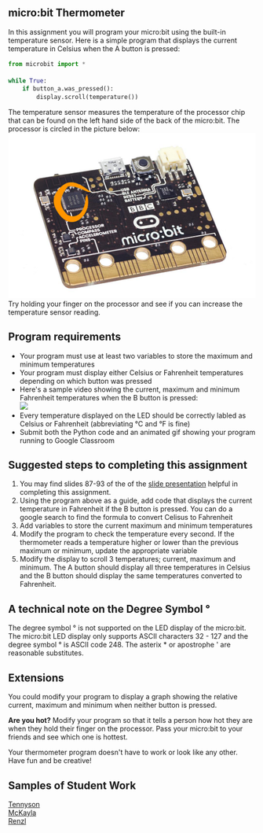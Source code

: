 micro:bit Thermometer
--------------------
In this assignment you will program your micro:bit using the built-in temperature sensor. Here is a simple program that displays the current temperature in Celsius when the A button is pressed:
```python
from microbit import *

while True:
    if button_a.was_pressed():
        display.scroll(temperature())
```
The temperature sensor measures the temperature of the processor chip that can be found on the left hand side of the back of the micro:bit. The processor is circled in the picture below:      
![](thermometer2.png)   
Try holding your finger on the processor and see if you can increase the temperature sensor reading.

Program requirements
-----------------
* Your program must use at least two variables to store the maximum and minimum temperatures
* Your program must display either Celsius or Fahrenheit temperatures depending on which button was pressed
* Here's a sample video showing the current, maximum and minimum Fahrenheit temperatures when the B button is pressed:   
![](fahrenheit.gif)   
* Every temperature displayed on the LED should be correctly labled as Celsius or Fahrenheit (abbreviating °C and °F is fine)
* Submit both the Python code and an animated gif showing your program running to Google Classroom

Suggested steps to completing this assignment
----------
1. You may find slides 87-93 of the of the [slide presentation](https://docs.google.com/presentation/d/1aiGcnPn8uoCJdX8p7_qoI3Hh3_KOhUtFeB3Byw0tacA/edit?usp=sharing) helpful in completing this assignment.
2. Using the program above as a guide, add code that displays the current temperature in Fahrenheit if the B button is pressed. You can do a google search to find the formula to convert Celisus to Fahrenheit
3. Add variables to store the current maximum and minimum temperatures
4. Modify the program to check the temperature every second. If the thermometer reads a temperature higher or lower than the previous maximum or minimum, update the appropriate variable
5. Modify the display to scroll 3 temperatures; current, maximum and minimum. The A button should display all three temperatures in Celsius and the B button should display the same temperatures converted to Fahrenheit. 

A technical note on the Degree Symbol °
-----------------
The degree symbol ° is not supported on the LED display of the micro:bit. The micro:bit LED display only supports ASCII characters 32 - 127 and the degree symbol ° is ASCII code 248. The asterix * or apostrophe ' are reasonable substitutes. 

Extensions
----------
You could modify your program to display a graph showing the relative current, maximum and minimum when neither button is pressed.

**Are you hot?** Modify your program so that it tells a person how hot they are when they hold their finger on the processor. Pass your micro:bit to your friends and see which one is hottest.

Your thermometer program doesn't have to work or look like any other. Have fun and be creative!

Samples of Student Work
----------
[Tennyson](TennysonThermometer.gif)   
[McKayla](McKaylaThermometer.gif)   
[Renzl](RenzlThermometer.gif)   
